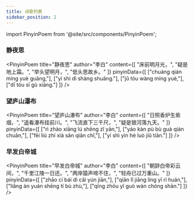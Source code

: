 ```yaml
---
title: 诗歌列表
sidebar_position: 2
---
```


import PinyinPoem from '@site/src/components/PinyinPoem';

### 静夜思

<PinyinPoem 
  title="静夜思" 
  author="李白"
  content={[
    "床前明月光，",
    "疑是地上霜。",
    "举头望明月，",
    "低头思故乡。"
  ]}
  pinyinData={[
    ["chuáng qián míng yuè guāng,"],
    ["yí shì dì shàng shuāng."],
    ["jǔ tóu wàng míng yuè,"],
    ["dī tóu sī gù xiāng."]
  ]}
/>

### 望庐山瀑布

<PinyinPoem 
  title="望庐山瀑布" 
  author="李白"
  content={[
    "日照香炉生紫烟，",
    "遥看瀑布挂前川。",
    "飞流直下三千尺，",
    "疑是银河落九天。"
  ]}
  pinyinData={[
    ["rì zhào xiāng lú shēng zǐ yān,"],
    ["yáo kàn pù bù guà qián chuān,"],
    ["fēi liú zhí xià sān qiān chǐ,"],
    ["yí shì yín hé luò jiǔ tiān."]
  ]}
/>

### 早发白帝城

<PinyinPoem 
  title="早发白帝城" 
  author="李白"
  content={[
    "朝辞白帝彩云间，",
    "千里江陵一日还。",
    "两岸猿声啼不住，",
    "轻舟已过万重山。"
  ]}
  pinyinData={[
    ["zhāo cí bái dì cǎi yún jiān,"],
    ["qiān lǐ jiāng líng yī rì huán,"],
    ["liǎng àn yuán shēng tí bù zhù,"],
    ["qīng zhōu yǐ guò wàn chóng shān."]
  ]}
/> 